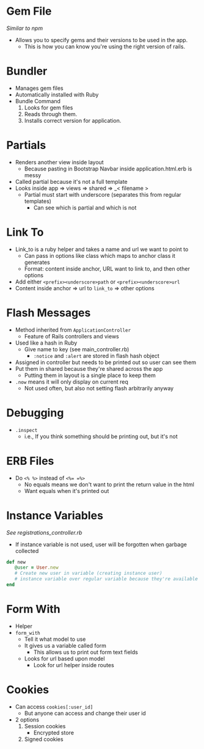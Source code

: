 # Gem File

_Similar to npm_

-  Allows you to specify gems and their versions to be used in the app.
   -  This is how you can know you're using the right version of rails.

# Bundler

-  Manages gem files
-  Automatically installed with Ruby
-  Bundle Command
   1. Looks for gem files
   2. Reads through them.
   3. Installs correct version for application.

# Partials

-  Renders another view inside layout
   -  Because pasting in Bootstrap Navbar inside application.html.erb is messy
-  Called partial because it's not a full template
-  Looks inside app => views => shared => \_< filename >
   -  Partial must start with underscore (separates this from regular templates)
      -  Can see which is partial and which is not

# Link To

-  Link_to is a ruby helper and takes a name and url we want to point to
   -  Can pass in options like class which maps to anchor class it generates
   -  Format: content inside anchor, URL want to link to, and then other options
-  Add either `<prefix><underscore>path` or `<prefix><underscore>url`
-  Content inside anchor => url to `link_to` => other options

# Flash Messages

-  Method inherited from `ApplicationController`
   -  Feature of Rails controllers and views
-  Used like a hash in Ruby
   -  Give name to key (see main_controller.rb)
      -  `:notice` and `:alert` are stored in flash hash object
-  Assigned in controller but needs to be printed out so user can see them
-  Put them in shared because they're shared across the app
   -  Putting them in layout is a single place to keep them
-  `.now` means it will only display on current req
   -  Not used often, but also not setting flash arbitrarily anyway

# Debugging

-  `.inspect`
   -  i.e., If you think something should be printing out, but it's not

# ERB Files

-  Do `<% %>` instead of `<%= =%>`
   -  No equals means we don't want to print the return value in the html
   -  Want equals when it's printed out

# Instance Variables

_See registrations_controller.rb_

-  If instance variable is not used, user will be forgotten when garbage collected

```ruby
def new
   @user = User.new
   # Create new user in variable (creating instance user)
   # instance variable over regular variable because they're available in views
end
```

# Form With

-  Helper
-  `form_with`
   -  Tell it what model to use
   -  It gives us a variable called form
      -  This allows us to print out form text fields
   -  Looks for url based upon model
      -  Look for url helper inside routes

# Cookies

-  Can access `cookies[:user_id]`
   -  But anyone can access and change their user id
-  2 options
   1. Session cookies
      -  Encrypted store
   2. Signed cookies

